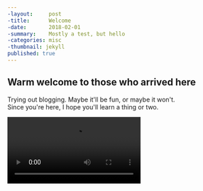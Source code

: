 ```yaml
---
-layout:     post
-title:      Welcome
-date:       2018-02-01
-summary:    Mostly a test, but hello
-categories: misc
-thumbnail: jekyll
published: true
---
```

## Warm welcome to those who arrived here

Trying out blogging. Maybe it'll be fun, or maybe it won't.  
Since you're here, I hope you'll learn a thing or two.

![hi](https://i.giphy.com/media/I292mlyKjlZWU/giphy.mp4)
